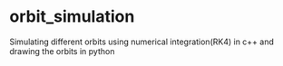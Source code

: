 # orbit_simulation
Simulating different orbits using numerical integration(RK4) in c++ and drawing the orbits in python 

